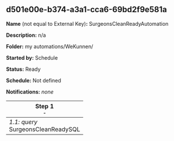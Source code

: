 ## d501e00e-b374-a3a1-cca6-69bd2f9e581a

**Name** (not equal to External Key)**:** SurgeonsCleanReadyAutomation

**Description:** n/a

**Folder:** my automations/WeKunnen/

**Started by:** Schedule

**Status:** Ready

**Schedule:** Not defined

**Notifications:** _none_


| Step 1<br>_<small>-</small>_ |
| --- |
| _1.1: query_<br>SurgeonsCleanReadySQL |
